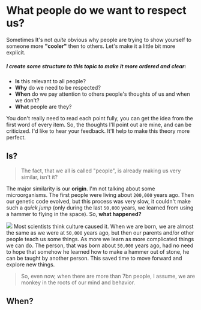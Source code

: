 # What people do we want to respect us?
Sometimes It's not *quite* obvious why people are trying to show yourself to someone more **"cooler"** then to others. Let's make it a little bit more explicit. 
##### I create some structure to this topic to make it more ordered and clear:
* **Is** this relevant to all people?
* **Why** do we need to be respected?
* **When** do we pay attention to others people's thoughts of us and when we don't?
* **What** people are they?

You don't really need to read each point fully, you can get the idea from the first word of every item. So, the thoughts I'll point out are mine, and can be criticized. I'd like to hear your feedback. It'll help to make this theory more perfect.

## **Is?**
> The fact, that we all is called "people", is already making us very similar, isn't it?

The major similarity is our **origin**. I'm not talking about some microorganisms. The first people were living about `200,000` years ago. Then our genetic code evolved, but this process was very slow, it couldn't make such a *quick jump* (only during the last `50,000` years, we learned from using a hammer to flying in the space). So, **what happened?**

![](http://miovision.com/wp-content/uploads/2013/07/technology-growth.png)
Most scientists think culture caused it. When we are born, we are almost the same as we were at `50,000` years ago, but then our parents and/or other people teach us some things. As more we learn as more complicated things we can do. The person, that was born about `50,000` years ago, had no need to hope that somehow he learned how to make a hammer out of stone, he can be taught by another person. This saved time to move forward and explore new things.

> So, even now, when there are more than 7bn people, I assume, we are monkey in the roots of our mind and behavior.


## **When?**

